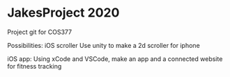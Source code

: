 # JakesProject 2020
 Project git for COS377
 
 Possibilities:
 iOS scroller
   Use unity to make a 2d scroller for iphone
 
 iOS app:
   Using xCode and VSCode, make an app and a connected website for fitness tracking
